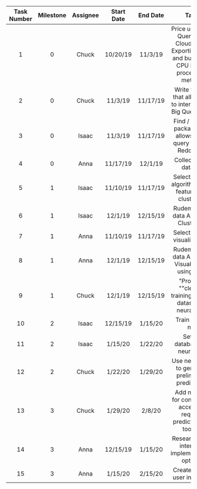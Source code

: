 **Task Number**|**Milestone**|**Assignee**|**Start Date**|**End Date**|**Task**
:-----:|:-----:|:-----:|:-----:|:-----:|:-----:
1|0|Chuck|10/20/19|11/3/19|Price using Big Query and CloudML vs Exporting Data and building a CPU based processing method
2|0|Chuck|11/3/19|11/17/19|Write tooling that allows us to interact with Big Query data
3|0|Isaac|11/3/19|11/17/19|Find / Write a package that allows us to query the live Reddit API
4|0|Anna|11/17/19|12/1/19|Collect initial dataset
5|1|Isaac|11/10/19|11/17/19|Select proper algorithms and features for clustering
6|1|Isaac|12/1/19|12/15/19|Rudementary data Analysis: Clustering
7|1|Anna|11/10/19|11/17/19|Select proper visualizations
8|1|Anna|12/1/19|12/15/19|Rudementary data Analysis: Visualization using D3js
9|1|Chuck|12/1/19|12/15/19|"Produce ""clean"" training/testing dataset for neural net"
10|2|Isaac|12/15/19|1/15/20|Train neural net
11|2|Isaac|1/15/20|1/22/20|Set up database for neural net
12|2|Chuck|1/22/20|1/29/20|Use neural net to generate preliminary predictions
13|3|Chuck|1/29/20|2/8/20|Add method for convenient access to request predictions to toolset
14|3|Anna|12/15/19|1/15/20|Research user interface implementation options
15|3|Anna|1/15/20|2/15/20|Create robust user interface
